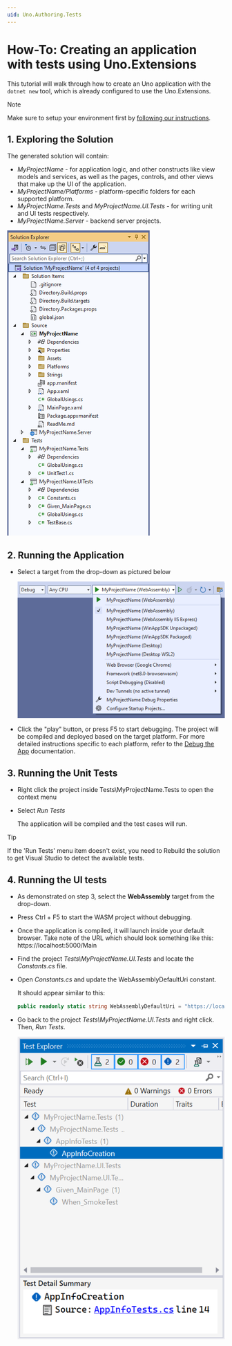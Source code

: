 ```yaml
---
uid: Uno.Authoring.Tests
---
```

# How-To: Creating an application with tests using Uno.Extensions
 
This tutorial will walk through how to create an Uno application with the `dotnet new` tool, which is already configured to use the Uno.Extensions.

> [!NOTE]
> Make sure to setup your environment first by [following our instructions](xref:Uno.GetStarted.vs2022).
  
## 1. Exploring the Solution
 
The generated solution will contain:
 
* *MyProjectName* - for application logic, and other constructs like view models and services, as well as the pages, controls, and other views that make up the UI of the application.
* *MyProjectName/Platforms* - platform-specific folders for each supported platform.
* *MyProjectName.Tests* and *MyProjectName.UI.Tests* - for writing unit and UI tests respectively.
* *MyProjectName.Server* - backend server projects.
 
![The structure of the generated solution](Assets/ProjectStructure-Tests-min.png)
 
## 2. Running the Application
 
* Select a target from the drop-down as pictured below
 
    ![A screenshot of the generated targets](Assets/GeneratedTargets-min.png)
 
* Click the "play" button, or press F5 to start debugging. The project will be compiled and deployed based on the target platform. For more detailed instructions specific to each platform, refer to the [Debug the App](xref:Uno.GettingStarted.CreateAnApp.VS2022#debug-the-app) documentation.
 
## 3. Running the Unit Tests
 
* Right click the project inside Tests\\MyProjectName.Tests to open the context menu
 
* Select *Run Tests*
 
   The application will be compiled and the test cases will run.
 
> [!TIP]
> If the 'Run Tests' menu item doesn't exist, you need to Rebuild the solution to get Visual Studio to detect the available tests.
 
## 4. Running the UI tests
 
* As demonstrated on step 3, select the **WebAssembly** target from the drop-down.
 
* Press Ctrl + F5 to start the WASM project without debugging.
 
* Once the application is compiled, it will launch inside your default browser. Take note of the URL which should look something like this: https://localhost:5000/Main
 
* Find the project *Tests\\MyProjectName.UI.Tests* and locate the *Constants.cs* file.
 
* Open *Constants.cs* and update the WebAssemblyDefaultUri constant.
 
    It should appear similar to this:
 
    ```cs
    public readonly static string WebAssemblyDefaultUri = "https://localhost:5000/";
    ```
 
* Go back to the project *Tests\\MyProjectName.UI.Tests* and right click. Then, *Run Tests*.
 
    ![Test Explorer in VS](Assets/TestExplorer-min.png)
